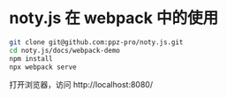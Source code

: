 # noty.js 在 webpack 中的使用
``` bash
git clone git@github.com:ppz-pro/noty.js.git
cd noty.js/docs/webpack-demo
npm install
npx webpack serve
```
打开浏览器，访问 http://localhost:8080/